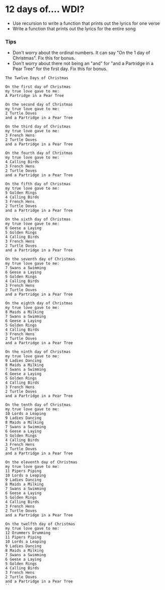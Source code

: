 # 12 days of.... WDI?

* Use recursion to write a function that prints out the lyrics for one verse
* Write a function that prints out the lyrics for the entire song

### Tips
* Don't worry about the ordinal numbers. It can say "On the 1 day of Christmas". Fix this for bonus.
* Don't worry about there not being an "and" for "and a Partridge in a Pear Tree" for the first day. Fix this for bonus.

```
The Twelve Days of Christmas

On the first day of Christmas
my true love gave to me:
A Partridge in a Pear Tree

On the second day of Christmas
my true love gave to me:
2 Turtle Doves
and a Partridge in a Pear Tree

On the third day of Christmas
my true love gave to me:
3 French Hens
2 Turtle Doves
and a Partridge in a Pear Tree

On the fourth day of Christmas
my true love gave to me:
4 Calling Birds
3 French Hens
2 Turtle Doves
and a Partridge in a Pear Tree

On the fifth day of Christmas
my true love gave to me:
5 Golden Rings
4 Calling Birds
3 French Hens
2 Turtle Doves
and a Partridge in a Pear Tree

On the sixth day of Christmas
my true love gave to me:
6 Geese a Laying
5 Golden Rings
4 Calling Birds
3 French Hens
2 Turtle Doves
and a Partridge in a Pear Tree

On the seventh day of Christmas
my true love gave to me:
7 Swans a Swimming
6 Geese a Laying
5 Golden Rings
4 Calling Birds
3 French Hens
2 Turtle Doves
and a Partridge in a Pear Tree

On the eighth day of Christmas
my true love gave to me:
8 Maids a Milking
7 Swans a Swimming
6 Geese a Laying
5 Golden Rings
4 Calling Birds
3 French Hens
2 Turtle Doves
and a Partridge in a Pear Tree

On the ninth day of Christmas
my true love gave to me:
9 Ladies Dancing
8 Maids a Milking
7 Swans a Swimming
6 Geese a Laying
5 Golden Rings
4 Calling Birds
3 French Hens
2 Turtle Doves
and a Partridge in a Pear Tree

On the tenth day of Christmas
my true love gave to me:
10 Lords a Leaping
9 Ladies Dancing
8 Maids a Milking
7 Swans a Swimming
6 Geese a Laying
5 Golden Rings
4 Calling Birds
3 French Hens
2 Turtle Doves
and a Partridge in a Pear Tree

On the eleventh day of Christmas
my true love gave to me:
11 Pipers Piping
10 Lords a Leaping
9 Ladies Dancing
8 Maids a Milking
7 Swans a Swimming
6 Geese a Laying
5 Golden Rings
4 Calling Birds
3 French Hens
2 Turtle Doves
and a Partridge in a Pear Tree

On the twelfth day of Christmas
my true love gave to me:
12 Drummers Drumming
11 Pipers Piping
10 Lords a Leaping
9 Ladies Dancing
8 Maids a Milking
7 Swans a Swimming
6 Geese a Laying
5 Golden Rings
4 Calling Birds
3 French Hens
2 Turtle Doves
and a Partridge in a Pear Tree
``